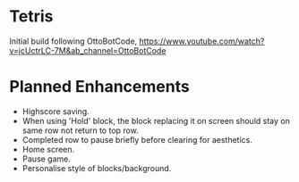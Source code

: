 # Tetris
Initial build following OttoBotCode, https://www.youtube.com/watch?v=jcUctrLC-7M&ab_channel=OttoBotCode

# Planned Enhancements
- Highscore saving.
- When using 'Hold' block, the block replacing it on screen should stay on same row not return to top row.
- Completed row to pause briefly before clearing for aesthetics.
- Home screen.
- Pause game.
- Personalise style of blocks/background.
